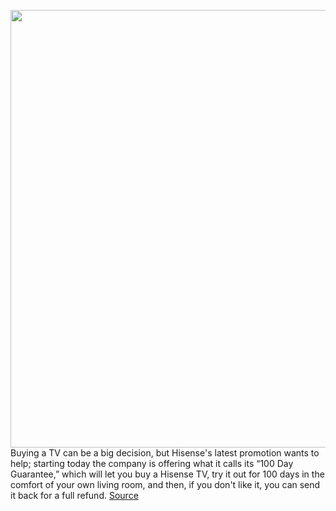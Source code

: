 <img src='https://cdn.vox-cdn.com/thumbor/zZ6Nxb8UUWOYzPGIAx9VJOruS9E=/0x0:1600x900/1200x800/filters:focal(672x322:928x578)/cdn.vox-cdn.com/uploads/chorus_image/image/69882273/Hisense_No_Regrets_1.0.jpg' width='700px' /><br/>
Buying a TV can be a big decision, but Hisense's latest promotion wants to help; starting today the company is offering what it calls its “100 Day Guarantee,” which will let you buy a Hisense TV, try it out for 100 days in the comfort of your own living room, and then, if you don't like it, you can send it back for a full refund.
<a href='https://www.theverge.com/2021/9/20/22675894/hisense-100-day-no-regrets-guarantee-promotion-tv-8k-laser'> Source <a/>